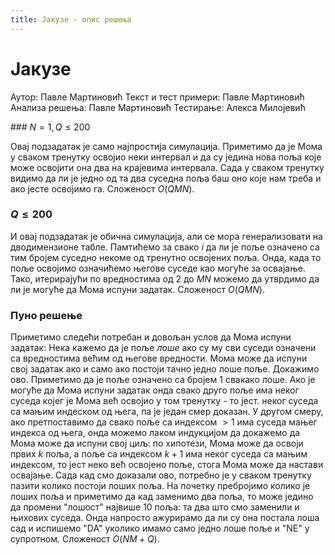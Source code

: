 ```yaml
---
title: Јакузе - опис решења
---
```


# Јакузе

Аутор: Павле Мартиновић
Текст и тест примери: Павле Мартиновић
Анализа решења: Павле Мартиновић
Тестирање: Алекса Милојевић

﻿### $N=1,Q\leq200$

Овај подзадатак је само најпростија симулација. Приметимо да је Мома у сваком тренутку освојио неки интервал и да су једина нова поља које може освојити она два на крајевима интервала. Сада у сваком тренутку видимо да ли је једно од та два суседна поља баш оно које нам треба и ако јесте освојимо га. Сложеност $O(QMN)$.

### $Q\leq200$

И овај подзадатак је обична симулација, али се мора генерализовати на дводимензионе табле. Памтићемо за свако $i$ да ли је поље означено са тим бројем суседно некоме од тренутно освојених поља. Онда, када то поље освојимо означићемо његове суседе као могуће за освајање. Тако, итерирајући по вредностима од $2$ до $MN$ можемо да утврдимо да ли је могуће да Мома испуни задатак. Сложеност $O(QMN)$.

### Пуно решење

Приметимо следећи потребан и довољан услов да Мома испуни задатак:
Нека кажемо да је поље *лоше* ако су му сви суседи означени са вредностима већим од његове вредности. Мома може да испуни свој задатак ако и само ако постоји тачно једно лоше поље.
Докажимо ово. Приметимо да је поље означено са бројем $1$ свакако лоше. Ако је могуће да Мома испуни задатак онда свако друго поље има неког суседа којег је Мома већ освојио у том тренутку - то јест. неког суседа са мањим индеском од њега, па је један смер доказан. У другом смеру, ако претпоставимо да свако поље са индексом $>1$ има суседа мањег индекса од њега, онда можемо лаком индукцијом да докажемо да Мома може да испуни свој циљ: по хипотези, Мома може да освоји првих $k$ поља, а поље са индексом $k+1$ има неког суседа са мањим индексом, то јест неко већ освојено поље, стога Мома може да настави освајање.
Сада кад смо доказали ово, потребно је у сваком тренутку пазити колико постоји лоших поља. На почетку пребројимо колико је лоших поља и приметимо да кад заменимо два поља, то може једино да промени "лошост"  највише $10$ поља: та два што смо заменили и њихових суседа. Онда напросто ажурирамо да ли су она постала лоша сад и испишемо "DA" уколико имамо само једно лоше поље и "NE" у супротном. Сложеност $O(NM+Q)$.
